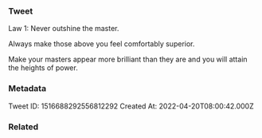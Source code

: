 ### Tweet
Law 1: Never outshine the master.

Always make those above you feel comfortably superior.

Make your masters appear more brilliant than they are and you will attain the heights of power.

### Metadata
Tweet ID: 1516688292556812292
Created At: 2022-04-20T08:00:42.000Z

### Related

